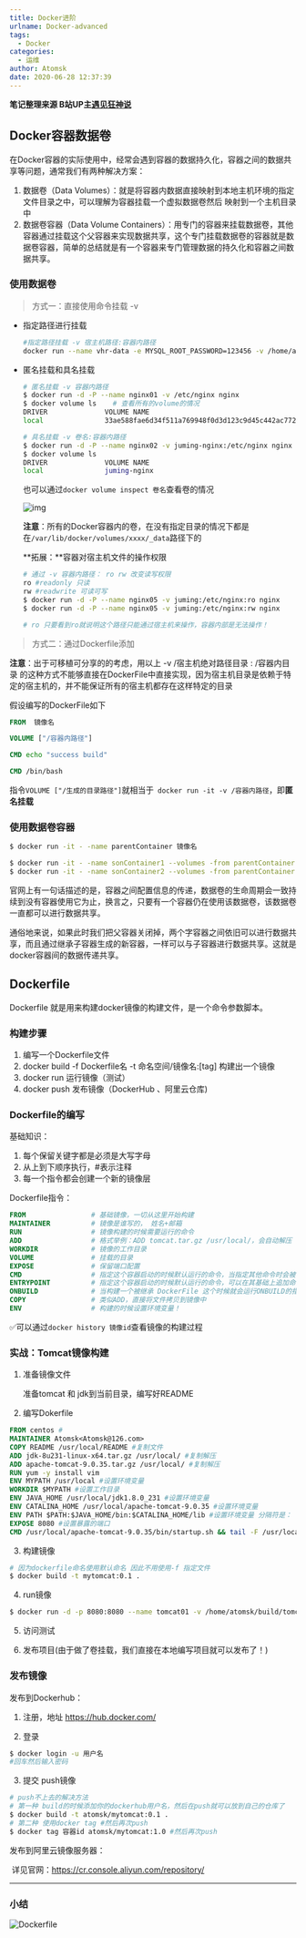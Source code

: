```yaml
---
title: Docker进阶
urlname: Docker-advanced
tags:
  - Docker
categories:
  - 运维
author: Atomsk
date: 2020-06-28 12:37:39
---
```


**笔记整理来源 B站UP主[遇见狂神说](https://space.bilibili.com/95256449/)**

## Docker容器数据卷

 在Docker容器的实际使用中，经常会遇到容器的数据持久化，容器之间的数据共享等问题，通常我们有两种解决方案：

1. 数据卷（Data Volumes）：就是将容器内数据直接映射到本地主机环境的指定文件目录之中，可以理解为容器挂载一个虚拟数据卷然后    映射到一个主机目录中 
2. 数据卷容器（Data Volume Containers）：用专门的容器来挂载数据卷，其他容器通过挂载这个父容器来实现数据共享，这个专门挂载数据卷的容器就是数据卷容器，简单的总结就是有一个容器来专门管理数据的持久化和容器之间数据共享。

<!-- more -->

### 使用数据卷

> 方式一：直接使用命令挂载 -v

- 指定路径进行挂载

  ```bash
  #指定路径挂载 -v 宿主机路径:容器内路径 
  docker run --name vhr-data -e MYSQL_ROOT_PASSWORD=123456 -v /home/atomsk/mysql/db:/var/lib/mysql -d -p 3306:3306 mysql
  ```

- 匿名挂载和具名挂载

  ```bash
  # 匿名挂载 -v 容器内路径
  $ docker run -d -P --name nginx01 -v /etc/nginx nginx
  $ docker volume ls    # 查看所有的volume的情况
  DRIVER              VOLUME NAME
  local               33ae588fae6d34f511a769948f0d3d123c9d45c442ac7728cb85599c2657e50d   
  
  # 具名挂载 -v 卷名:容器内路径
  $ docker run -d -P --name nginx02 -v juming-nginx:/etc/nginx nginx
  $ docker volume ls               
  DRIVER              VOLUME NAME
  local               juming-nginx
  ```

  也可以通过`docker volume inspect 卷名`查看卷的情况

  ![img](Docker-advanced/volume-inspect.png)

  **注意**：所有的Docker容器内的卷，在没有指定目录的情况下都是在`/var/lib/docker/volumes/xxxx/_data`路径下的

  **拓展：**容器对宿主机文件的操作权限

  ```bash
  # 通过 -v 容器内路径： ro rw 改变读写权限
  ro #readonly 只读
  rw #readwrite 可读可写
  $ docker run -d -P --name nginx05 -v juming:/etc/nginx:ro nginx
  $ docker run -d -P --name nginx05 -v juming:/etc/nginx:rw nginx
  
  # ro 只要看到ro就说明这个路径只能通过宿主机来操作，容器内部是无法操作！
  ```

> 方式二：通过Dockerfile添加

**注意**：出于可移植可分享的的考虑，用以上 -v /宿主机绝对路径目录 : /容器内目录 的这种方式不能够直接在DockerFile中直接实现，因为宿主机目录是依赖于特定的宿主机的，并不能保证所有的宿主机都存在这样特定的目录

假设编写的DockerFile如下

```dockerfile
FROM  镜像名

VOLUME ["/容器内路径"]

CMD echo "success build"

CMD /bin/bash
```

指令`VOLUME ["/生成的目录路径"]`就相当于` docker run -it -v /容器内路径`，即**匿名挂载**

### 使用数据卷容器

```bash
$ docker run -it - -name parentContainer 镜像名

$ docker run -it - -name sonContainer1 --volumes -from parentContainer 镜像名
$ docker run -it - -name sonContainer2 --volumes -from parentContainer 镜像名
```

官网上有一句话描述的是，容器之间配置信息的传递，数据卷的生命周期会一致持续到没有容器使用它为止，换言之，只要有一个容器仍在使用该数据卷，该数据卷一直都可以进行数据共享。

通俗地来说，如果此时我们把父容器关闭掉，两个字容器之间依旧可以进行数据共享，而且通过继承子容器生成的新容器，一样可以与子容器进行数据共享。这就是docker容器间的数据传递共享。

## Dockerfile

Dockerfile 就是用来构建docker镜像的构建文件，是一个命令参数脚本。

### 构建步骤

1. 编写一个Dockerfile文件
2. docker build -f Dockerfile名 -t 命名空间/镜像名:[tag] 构建出一个镜像
3. docker run 运行镜像（测试）
4. docker push 发布镜像（DockerHub 、阿里云仓库)

### Dockerfile的编写

基础知识：

1. 每个保留关键字都是必须是大写字母
2. 从上到下顺序执行，#表示注释
3. 每一个指令都会创建一个新的镜像层

Dockerfile指令：

```dockerfile
FROM				# 基础镜像，一切从这里开始构建
MAINTAINER			# 镜像是谁写的， 姓名+邮箱
RUN					# 镜像构建的时候需要运行的命令
ADD					# 格式举例：ADD tomcat.tar.gz /usr/local/，会自动解压
WORKDIR				# 镜像的工作目录
VOLUME				# 挂载的目录
EXPOSE				# 保留端口配置
CMD					# 指定这个容器启动的时候默认运行的命令，当指定其他命令时会被替换。ls -a 指定-l =》 -l 报错
ENTRYPOINT			# 指定这个容器启动的时候默认运行的命令，可以在其基础上追加命令 ls -a，追加-l =》 ls -al
ONBUILD				# 当构建一个被继承 DockerFile 这个时候就会运行ONBUILD的指令，触发指令。
COPY				# 类似ADD，直接将文件拷贝到镜像中
ENV					# 构建的时候设置环境变量！
```

✅可以通过`docker history 镜像id`查看镜像的构建过程

### 实战：Tomcat镜像构建

1. 准备镜像文件

    准备tomcat 和 jdk到当前目录，编写好README

2. 编写Dokerfile

```dockerfile
FROM centos #
MAINTAINER Atomsk<Atomsk@126.com>
COPY README /usr/local/README #复制文件
ADD jdk-8u231-linux-x64.tar.gz /usr/local/ #复制解压
ADD apache-tomcat-9.0.35.tar.gz /usr/local/ #复制解压
RUN yum -y install vim
ENV MYPATH /usr/local #设置环境变量
WORKDIR $MYPATH #设置工作目录
ENV JAVA_HOME /usr/local/jdk1.8.0_231 #设置环境变量
ENV CATALINA_HOME /usr/local/apache-tomcat-9.0.35 #设置环境变量
ENV PATH $PATH:$JAVA_HOME/bin:$CATALINA_HOME/lib #设置环境变量 分隔符是：
EXPOSE 8080 #设置暴露的端口
CMD /usr/local/apache-tomcat-9.0.35/bin/startup.sh && tail -F /usr/local/apache-tomcat-9.0.35/logs/catalina.out # 设置默认命令
```

3. 构建镜像

```bash
# 因为dockerfile命名使用默认命名 因此不用使用-f 指定文件
$ docker build -t mytomcat:0.1 .
```

4. run镜像

```bash
$ docker run -d -p 8080:8080 --name tomcat01 -v /home/atomsk/build/tomcat/test:/usr/local/apache-tomcat-9.0.35/webapps/test -v /home/atomsk/build/tomcat/tomcatlogs/:/usr/local/apache-tomcat-9.0.35/logs mytomcat:0.1
```

5. 访问测试

6. 发布项目(由于做了卷挂载，我们直接在本地编写项目就可以发布了！)

### 发布镜像

发布到Dockerhub：

1. 注册，地址 https://hub.docker.com/

2. 登录

```bash
$ docker login -u 用户名
#回车然后输入密码
```

3. 提交 push镜像

```bash
# push不上去的解决方法
# 第一种 build的时候添加你的dockerhub用户名，然后在push就可以放到自己的仓库了
$ docker build -t atomsk/mytomcat:0.1 .
# 第二种 使用docker tag #然后再次push
$ docker tag 容器id atomsk/mytomcat:1.0 #然后再次push
```

发布到阿里云镜像服务器：

​	详见官网：https://cr.console.aliyun.com/repository/

---

### 小结

![Dockerfile](Docker-advanced/Dockerfile.jpg)